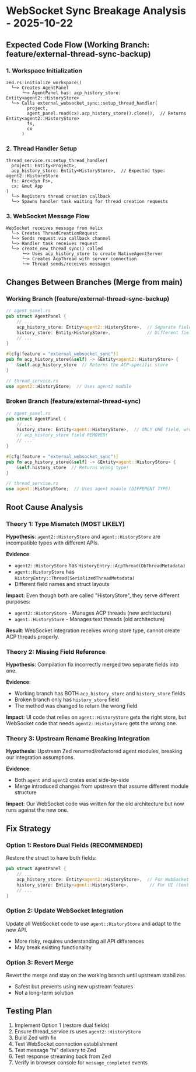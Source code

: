 # WebSocket Sync Breakage Analysis - 2025-10-22

## Expected Code Flow (Working Branch: feature/external-thread-sync-backup)

### 1. Workspace Initialization
```
zed.rs:initialize_workspace()
  └─> Creates AgentPanel
      └─> AgentPanel has: acp_history_store: Entity<agent2::HistoryStore>
  └─> Calls external_websocket_sync::setup_thread_handler(
        project,
        agent_panel.read(cx).acp_history_store().clone(),  // Returns Entity<agent2::HistoryStore>
        fs,
        cx
      )
```

### 2. Thread Handler Setup
```
thread_service.rs:setup_thread_handler(
  project: Entity<Project>,
  acp_history_store: Entity<HistoryStore>,  // Expected type: agent2::HistoryStore
  fs: Arc<dyn Fs>,
  cx: &mut App
)
  └─> Registers thread creation callback
  └─> Spawns handler task waiting for thread creation requests
```

### 3. WebSocket Message Flow
```
WebSocket receives message from Helix
  └─> Creates ThreadCreationRequest
  └─> Sends request via callback channel
  └─> Handler task receives request
  └─> create_new_thread_sync() called
      └─> Uses acp_history_store to create NativeAgentServer
      └─> Creates AcpThread with server connection
      └─> Thread sends/receives messages
```

## Changes Between Branches (Merge from main)

### Working Branch (feature/external-thread-sync-backup)
```rust
// agent_panel.rs
pub struct AgentPanel {
    // ...
    acp_history_store: Entity<agent2::HistoryStore>,  // Separate field for ACP
    history_store: Entity<HistoryStore>,              // Different field for UI
    // ...
}

#[cfg(feature = "external_websocket_sync")]
pub fn acp_history_store(&self) -> &Entity<agent2::HistoryStore> {
    &self.acp_history_store  // Returns the ACP-specific store
}

// thread_service.rs
use agent2::HistoryStore;  // Uses agent2 module
```

### Broken Branch (feature/external-thread-sync)
```rust
// agent_panel.rs
pub struct AgentPanel {
    // ...
    history_store: Entity<agent::HistoryStore>,  // ONLY ONE field, wrong type!
    // acp_history_store field REMOVED!
    // ...
}

#[cfg(feature = "external_websocket_sync")]
pub fn acp_history_store(&self) -> &Entity<agent::HistoryStore> {
    &self.history_store  // Returns wrong type!
}

// thread_service.rs
use agent::HistoryStore;  // Uses agent module (DIFFERENT TYPE)
```

## Root Cause Analysis

### Theory 1: Type Mismatch (MOST LIKELY)
**Hypothesis**: `agent2::HistoryStore` and `agent::HistoryStore` are incompatible types with different APIs.

**Evidence**:
- `agent2::HistoryStore` has `HistoryEntry::AcpThread(DbThreadMetadata)`
- `agent::HistoryStore` has `HistoryEntry::Thread(SerializedThreadMetadata)`
- Different field names and struct layouts

**Impact**: Even though both are called "HistoryStore", they serve different purposes:
- `agent2::HistoryStore` - Manages ACP threads (new architecture)
- `agent::HistoryStore` - Manages text threads (old architecture)

**Result**: WebSocket integration receives wrong store type, cannot create ACP threads properly.

### Theory 2: Missing Field Reference
**Hypothesis**: Compilation fix incorrectly merged two separate fields into one.

**Evidence**:
- Working branch has BOTH `acp_history_store` and `history_store` fields
- Broken branch only has `history_store` field
- The method was changed to return the wrong field

**Impact**: UI code that relies on `agent::HistoryStore` gets the right store, but WebSocket code that needs `agent2::HistoryStore` gets the wrong one.

### Theory 3: Upstream Rename Breaking Integration
**Hypothesis**: Upstream Zed renamed/refactored agent modules, breaking our integration assumptions.

**Evidence**:
- Both `agent` and `agent2` crates exist side-by-side
- Merge introduced changes from upstream that assume different module structure

**Impact**: Our WebSocket code was written for the old architecture but now runs against the new one.

## Fix Strategy

### Option 1: Restore Dual Fields (RECOMMENDED)
Restore the struct to have both fields:
```rust
pub struct AgentPanel {
    // ...
    acp_history_store: Entity<agent2::HistoryStore>,  // For WebSocket sync (ACP)
    history_store: Entity<agent::HistoryStore>,        // For UI (text threads)
    // ...
}
```

### Option 2: Update WebSocket Integration
Update all WebSocket code to use `agent::HistoryStore` and adapt to the new API.
- More risky, requires understanding all API differences
- May break existing functionality

### Option 3: Revert Merge
Revert the merge and stay on the working branch until upstream stabilizes.
- Safest but prevents using new upstream features
- Not a long-term solution

## Testing Plan

1. Implement Option 1 (restore dual fields)
2. Ensure thread_service.rs uses `agent2::HistoryStore`
3. Build Zed with fix
4. Test WebSocket connection establishment
5. Test message "hi" delivery to Zed
6. Test response streaming back from Zed
7. Verify in browser console for `message_completed` events
